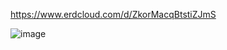 https://www.erdcloud.com/d/ZkorMacqBtstiZJmS  

![image](https://github.com/inu-appcenter/server-study-16th/assets/62889359/5b50fa41-4c1a-4585-9638-12eaefc73f93)
